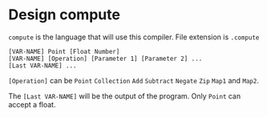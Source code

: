 # Design <LANGUAGE> compute

`compute` is the language that will use this compiler. File extension is `.compute`

```
[VAR-NAME] Point [Float Number]
[VAR-NAME] [Operation] [Parameter 1] [Parameter 2] ...
[Last VAR-NAME] ...
```

`[Operation]` can be `Point` `Collection` `Add` `Subtract` `Negate` `Zip` `Map1` and `Map2`.

The `[Last VAR-NAME]` will be the output of the program. Only `Point` can accept a float.
